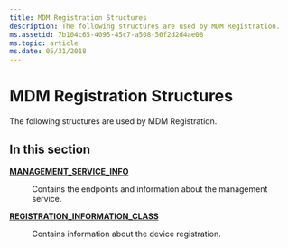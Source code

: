 ```yaml
---
title: MDM Registration Structures
description: The following structures are used by MDM Registration.
ms.assetid: 7b104c65-4095-45c7-a508-56f2d2d4ae08
ms.topic: article
ms.date: 05/31/2018
---
```


# MDM Registration Structures

The following structures are used by MDM Registration.

## In this section

<dl> <dt>

[**MANAGEMENT\_SERVICE\_INFO**](/windows/desktop/api/MDMRegistration/ns-mdmregistration-_management_service_info)
</dt> <dd>

Contains the endpoints and information about the management service.

</dd> <dt>

[**REGISTRATION\_INFORMATION\_CLASS**](/windows/desktop/api/MDMRegistration/ne-mdmregistration-_registration_information_class)
</dt> <dd>

Contains information about the device registration.

</dd> </dl>

 

 




